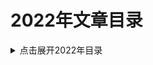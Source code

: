 2022年文章目录
===

<details>
<summary>点击展开2022年目录</summary>

* [01.软件开发中的幂等性](./01_idempotent/README.md)
* [02.一次Java包冲突的问题排查案例](./02_package_conflict_sample/README.md)【初稿】
* [03.JVM调优经验系列文章: GC线程数](./03_graal-java-jit-compiler/README.md)【粗翻】
* [04.Java对象的里里外外漫谈](./04_jvm-objects-inside-out/README.md)
* [05.JVM Anatomy Quarks](./05-jvm-anatomy-quarks/README.md)
* [06.Lock Lock Lock: Enter!](./06_lock-lock-lock-enter/README.md)
* [07.填坑日记: Map接口的getOrDefault方法](./07_Map/README.md)【初稿】
* [08.synchronized与wait-notify](./08_wait_notify/README.md)
* [09.Java_Performance读书笔记](./09_Java_Performance_Notes/README.md)【持续更新中...】
* [10.自由职业者: 成功的秘诀](./10_success_secret/README.md)【粗翻】
* [11.费波那契数列与黄金分割比例的一种优化算法](./11_Fibonacci/README.md)【初稿】
* [12.Java语言规范文档: 第12章. 执行(Execution)](./12_Java_LS_Chapter_12_Execution/README.md)【粗翻】
* [13.面试题-Java中long和double类型的最大取值](./13_Java_Number/README.md)【初稿】
* [14.Spring Boot and Kafka Configuration Tuning](./14_spring-boot-kafka-config-tuning/README.md)
* [15.Java基础面试题：main方法可以写在interface中吗？](./15_java_interface_main/README.md)【初稿】
* [16.Java虚拟机规范文档: 第5章. 加载、链接和初始化](./16_jvm_s_Chapter_5_Loading_Linking_Initializing/README.md)【粗翻】
* [17.深入JVM - 一个class文件中最多包含多少个常量?](./17_java_class_constants_opcode_num_limit/README.md)【已校对】
* [18.Synchronization in Java](./18_java-thread-synchronization/README.md)



</details>
